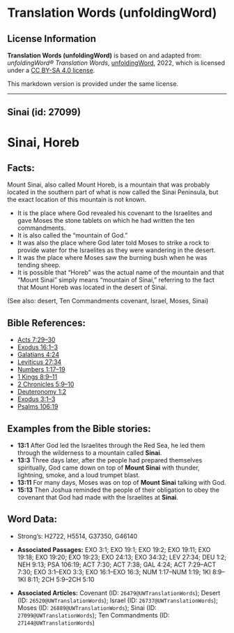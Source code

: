 # Translation Words (unfoldingWord)

## License Information

**Translation Words (unfoldingWord)** is based on and adapted from: _unfoldingWord® Translation Words_, [unfoldingWord](https://unfoldingword.org/utw), 2022, which is licensed under a [CC BY-SA 4.0 license](https://creativecommons.org/licenses/by-sa/4.0/legalcode.en).

This markdown version is provided under the same license.



--------------------------------

## Sinai (id: 27099)

Sinai, Horeb
============

Facts:
------

Mount Sinai, also called Mount Horeb, is a mountain that was probably located in the southern part of what is now called the Sinai Peninsula, but the exact location of this mountain is not known.

* It is the place where God revealed his covenant to the Israelites and gave Moses the stone tablets on which he had written the ten commandments.
* It is also called the “mountain of God.”
* It was also the place where God later told Moses to strike a rock to provide water for the Israelites as they were wandering in the desert.
* It was the place where Moses saw the burning bush when he was tending sheep.
* It is possible that “Horeb” was the actual name of the mountain and that “Mount Sinai” simply means “mountain of Sinai,” referring to the fact that Mount Horeb was located in the desert of Sinai.

(See also: desert, Ten Commandments covenant, Israel, Moses, Sinai)

Bible References:
-----------------

* [Acts 7:29–30](https://ref.ly/Acts7:29-Acts7:30)
* [Exodus 16:1–3](https://ref.ly/Exod16:1-Exod16:3)
* [Galatians 4:24](https://ref.ly/Gal4:24)
* [Leviticus 27:34](https://ref.ly/Lev27:34)
* [Numbers 1:17–19](https://ref.ly/Num1:17-Num1:19)
* [1 Kings 8:9–11](https://ref.ly/1Kgs8:9-1Kgs8:11)
* [2 Chronicles 5:9–10](https://ref.ly/2Chr5:9-2Chr5:10)
* [Deuteronomy 1:2](https://ref.ly/Deut1:2)
* [Exodus 3:1–3](https://ref.ly/Exod3:1-Exod3:3)
* [Psalms 106:19](https://ref.ly/Ps106:19)

Examples from the Bible stories:
--------------------------------

* **13:1** After God led the Israelites through the Red Sea, he led them through the wilderness to a mountain called **Sinai**.
* **13:3** Three days later, after the people had prepared themselves spiritually, God came down on top of **Mount Sinai** with thunder, lightning, smoke, and a loud trumpet blast.
* **13:11** For many days, Moses was on top of **Mount Sinai** talking with God.
* **15:13** Then Joshua reminded the people of their obligation to obey the covenant that God had made with the Israelites at **Sinai**.

Word Data:
----------

* Strong’s: H2722, H5514, G37350, G46140

* **Associated Passages:** EXO 3:1; EXO 19:1; EXO 19:2; EXO 19:11; EXO 19:18; EXO 19:20; EXO 19:23; EXO 24:13; EXO 34:32; LEV 27:34; DEU 1:2; NEH 9:13; PSA 106:19; ACT 7:30; ACT 7:38; GAL 4:24; ACT 7:29–ACT 7:30; EXO 3:1–EXO 3:3; EXO 16:1–EXO 16:3; NUM 1:17–NUM 1:19; 1KI 8:9–1KI 8:11; 2CH 5:9–2CH 5:10
* **Associated Articles:** Covenant (ID: `26479@UWTranslationWords`); Desert (ID: `26520@UWTranslationWords`); Israel (ID: `26737@UWTranslationWords`); Moses (ID: `26889@UWTranslationWords`); Sinai (ID: `27099@UWTranslationWords`); Ten Commandments (ID: `27144@UWTranslationWords`)

